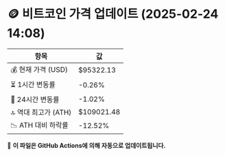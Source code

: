 # 🪙 비트코인 가격 업데이트 (2025-02-24 14:08)

| 항목                | 값 |
|--------------------|----------------|
| 💰 현재 가격 (USD) | $95322.13 |
| ⏳ 1시간 변동률    | -0.26% |
| 📆 24시간 변동률   | -1.02% |
| 🔝 역대 최고가 (ATH) | $109021.48 |
| 📉 ATH 대비 하락률 | -12.52% |

🔄 **이 파일은 GitHub Actions에 의해 자동으로 업데이트됩니다.**
